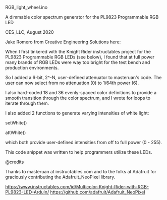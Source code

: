  RGB_light_wheel.ino

 A dimmable color spectrum generator for 
 the PL9823 Programmable RGB LED

CES_LLC, August 2020

Jake Romero from Creative Engineering Solutions here: 
 
When I first tinkered with the Knight Rider instructables project 
for the PL9823 Programmable RGB LEDs (see below), I found that 
at full power many brands of RGB LEDs were way too bright for 
the test bench and production environments. 

So I added a 6-bit, 2^-N, user-defined attenuator to masteruan's code. 
The user can now select from no attenuation (0) to 1/64th power (6).

I also hard-coded 18 and 36 evenly-spaced color definitions to provide a
smooth transition through the color spectrum, and I wrote for loops 
to iterate through them.

I also added 2 functions to generate varying intensities of white light: 

setWhite() 

attWhite() 

which both provide user-defined intensities from off to full power (0 - 255).

This code snippet was written to help programmers utilize these LEDs.

@credits

Thanks to masteruan at instructables.com and to the folks at 
Adafruit for graciously contributing the Adafruit_NeoPixel library. 

https://www.instructables.com/id/Multicolor-Knight-Rider-with-RGB-PL9823-LED-Arduin/
https://github.com/adafruit/Adafruit_NeoPixel
